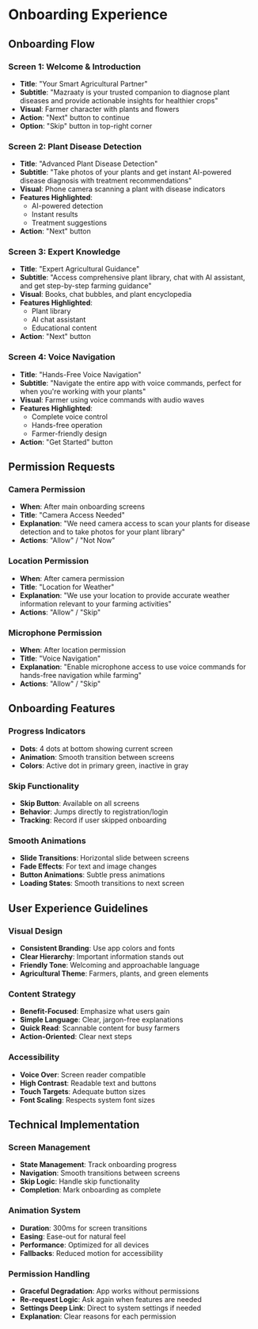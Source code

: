 # Onboarding Experience

## Onboarding Flow

### Screen 1: Welcome & Introduction
- **Title**: "Your Smart Agricultural Partner"
- **Subtitle**: "Mazraaty is your trusted companion to diagnose plant diseases and provide actionable insights for healthier crops"
- **Visual**: Farmer character with plants and flowers
- **Action**: "Next" button to continue
- **Option**: "Skip" button in top-right corner

### Screen 2: Plant Disease Detection
- **Title**: "Advanced Plant Disease Detection"
- **Subtitle**: "Take photos of your plants and get instant AI-powered disease diagnosis with treatment recommendations"
- **Visual**: Phone camera scanning a plant with disease indicators
- **Features Highlighted**:
  - AI-powered detection
  - Instant results
  - Treatment suggestions
- **Action**: "Next" button

### Screen 3: Expert Knowledge
- **Title**: "Expert Agricultural Guidance"
- **Subtitle**: "Access comprehensive plant library, chat with AI assistant, and get step-by-step farming guidance"
- **Visual**: Books, chat bubbles, and plant encyclopedia
- **Features Highlighted**:
  - Plant library
  - AI chat assistant
  - Educational content
- **Action**: "Next" button

### Screen 4: Voice Navigation
- **Title**: "Hands-Free Voice Navigation"
- **Subtitle**: "Navigate the entire app with voice commands, perfect for when you're working with your plants"
- **Visual**: Farmer using voice commands with audio waves
- **Features Highlighted**:
  - Complete voice control
  - Hands-free operation
  - Farmer-friendly design
- **Action**: "Get Started" button

## Permission Requests

### Camera Permission
- **When**: After main onboarding screens
- **Title**: "Camera Access Needed"
- **Explanation**: "We need camera access to scan your plants for disease detection and to take photos for your plant library"
- **Actions**: "Allow" / "Not Now"

### Location Permission
- **When**: After camera permission
- **Title**: "Location for Weather"
- **Explanation**: "We use your location to provide accurate weather information relevant to your farming activities"
- **Actions**: "Allow" / "Skip"

### Microphone Permission
- **When**: After location permission
- **Title**: "Voice Navigation"
- **Explanation**: "Enable microphone access to use voice commands for hands-free navigation while farming"
- **Actions**: "Allow" / "Skip"

## Onboarding Features

### Progress Indicators
- **Dots**: 4 dots at bottom showing current screen
- **Animation**: Smooth transition between screens
- **Colors**: Active dot in primary green, inactive in gray

### Skip Functionality
- **Skip Button**: Available on all screens
- **Behavior**: Jumps directly to registration/login
- **Tracking**: Record if user skipped onboarding

### Smooth Animations
- **Slide Transitions**: Horizontal slide between screens
- **Fade Effects**: For text and image changes
- **Button Animations**: Subtle press animations
- **Loading States**: Smooth transitions to next screen

## User Experience Guidelines

### Visual Design
- **Consistent Branding**: Use app colors and fonts
- **Clear Hierarchy**: Important information stands out
- **Friendly Tone**: Welcoming and approachable language
- **Agricultural Theme**: Farmers, plants, and green elements

### Content Strategy
- **Benefit-Focused**: Emphasize what users gain
- **Simple Language**: Clear, jargon-free explanations
- **Quick Read**: Scannable content for busy farmers
- **Action-Oriented**: Clear next steps

### Accessibility
- **Voice Over**: Screen reader compatible
- **High Contrast**: Readable text and buttons
- **Touch Targets**: Adequate button sizes
- **Font Scaling**: Respects system font sizes

## Technical Implementation

### Screen Management
- **State Management**: Track onboarding progress
- **Navigation**: Smooth transitions between screens
- **Skip Logic**: Handle skip functionality
- **Completion**: Mark onboarding as complete

### Animation System
- **Duration**: 300ms for screen transitions
- **Easing**: Ease-out for natural feel
- **Performance**: Optimized for all devices
- **Fallbacks**: Reduced motion for accessibility

### Permission Handling
- **Graceful Degradation**: App works without permissions
- **Re-request Logic**: Ask again when features are needed
- **Settings Deep Link**: Direct to system settings if needed
- **Explanation**: Clear reasons for each permission